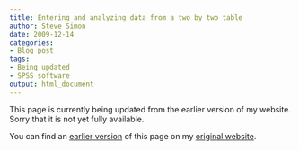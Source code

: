 ```yaml
---
title: Entering and analyzing data from a two by two table
author: Steve Simon
date: 2009-12-14
categories:
- Blog post
tags:
- Being updated
- SPSS software
output: html_document
---
```


This page is currently being updated from the earlier version of my website. Sorry that it is not yet fully available.

<!---More--->

You can find an [earlier version][sim1] of this page on my [original website][sim2].

[sim1]: http://www.pmean.com/09/TwoByTwo.html
[sim2]: http://www.pmean.com/original_site.html
